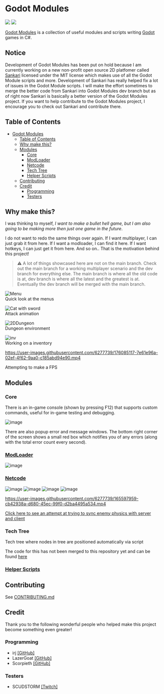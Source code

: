 # Godot Modules
[![](https://img.shields.io/github/forks/GodotModules/GodotModules?label=forks&logo=github&style=flat-square&color=purple)](https://github.com/GodotModules/GodotModulesCSharp/fork)
[![](https://img.shields.io/static/v1?style=flat-square&logo=discord&logoColor=white&color=blue&label=discord&message=valks%20games)](https://discord.gg/866cg8yfxZ)


[Godot Modules](https://github.com/GodotModules/GodotModulesCSharp) is a collection of useful modules and scripts writing [Godot](https://godotengine.org/) games in C#.

## Notice
Development of Godot Modules has been put on hold because I am currently working on a new non-profit open source 2D platfomer called [Sankari](https://github.com/Valks-Games/sankari) licensed under the MIT license which makes use of all the Godot Module scripts and more. Development of Sankari has really helped fix a lot of issues in the Godot Module scripts. I will make the effort sometimes to merge the better code from Sankari into Godot Modules dev branch but as of right now Sankari is basically a better version of the Godot Modules project. If you want to help contribute to the Godot Modules project, I encourage you to check out Sankari and contribute there.

## Table of Contents

- [Godot Modules](#godot-modules)
  - [Table of Contents](#table-of-contents)
  - [Why make this?](#why-make-this)
  - [Modules](#modules)
    - [Core](#core)
    - [ModLoader](#modloader)
    - [Netcode](#netcode)
    - [Tech Tree](#tech-tree)
    - [Helper Scripts](#helper-scripts)
  - [Contributing](#contributing)
  - [Credit](#credit)
    - [Programming](#programming)
    - [Testers](#testers)

## Why make this?
I was thinking to myself, *I want to make a bullet hell game, but I am also going to be making more then just one game in the future*.

I do not want to redo the same things over again. If I want multiplayer, I can just grab it from here. If I want a modloader, I can find it here. If I want hotkeys, I can just get it from here. And so on.. That is the motivation behind this project!

> ⚠️ A lot of things showcased here are not on the main branch. Check out the main branch for a working multiplayer scenario and the dev branch for everything else. The main branch is where all the old code is at, dev branch is where all the latest and the greatest is at. Eventually the dev branch will be merged with the main branch.

![Menu](https://user-images.githubusercontent.com/6277739/176084227-c1f748bf-2cc0-4492-b132-b68f49ea1301.gif)  
Quick look at the menus  

![Cat with sword](https://user-images.githubusercontent.com/6277739/176084038-5483a55f-5698-4dc3-8a9c-0d08b7257d7c.gif)  
Attack animation  

![2DDungeon](https://user-images.githubusercontent.com/6277739/176084389-33209fb7-b793-47ba-827c-33aeff9a9381.gif)  
Dungeon environment  

![inv](https://user-images.githubusercontent.com/6277739/176084833-ea29cf7b-f7ef-46ec-8b56-5531ec735b7c.gif)  
Working on a inventory  

https://user-images.githubusercontent.com/6277739/176085117-7e61e96a-02ef-4f62-9aa0-c185abd94e90.mp4  

Attempting to make a FPS  

## Modules

### Core
There is an in-game console (shown by pressing F12) that supports custom commands, useful for in-game testing and debugging.

![image](https://user-images.githubusercontent.com/6277739/166569933-de699808-6de9-4f7f-ac90-1a8ae460e262.png)

There are also popup error and message windows. The bottom right corner of the screen shows a small red box which notifies you of any errors (along with the total error count every second).


### [ModLoader](https://github.com/valkyrienyanko/GodotModules/blob/main/.github/MOD_LOADER.md)

![image](https://user-images.githubusercontent.com/6277739/176084658-e5bbdf50-3569-484c-a3b1-3f123969b306.png)



### [Netcode](https://github.com/valkyrienyanko/GodotModules/blob/main/.github/NETCODE.md)

![image](https://user-images.githubusercontent.com/6277739/164528687-8ce3891f-2aa2-4c43-b9d2-404620aefad2.png)
![image](https://user-images.githubusercontent.com/6277739/176084492-d642fac2-569b-4f0e-a14e-a02a6e95bd38.png)
![image](https://user-images.githubusercontent.com/6277739/164519290-fcd96048-3267-4278-bbd9-34bd7c0a86c0.png)
![image](https://user-images.githubusercontent.com/6277739/164519339-a23cc3be-29dd-4df8-ad3b-e975508f5ec8.png)

https://user-images.githubusercontent.com/6277739/165597959-cb42938a-d680-45ec-99f0-d2ba4495a534.mp4

[Click here to see an attempt at trying to sync enemy physics with server and client](https://www.reddit.com/r/opensourcegames/comments/umbqn1/my_first_time_with_server_simulated_enemies_what/)


### Tech Tree
Tech tree where nodes in tree are positioned automatically via script

The code for this has not been merged to this repository yet and can be found [here](https://github.com/Raccoons-Rise-Up/client-godot/blob/main/Scripts/UI/UITechTreeResearch.cs)


### [Helper Scripts](https://github.com/valkyrienyanko/GodotModules/blob/main/.github/UTILITY_SCRIPTS.md)


## Contributing
See [CONTRIBUTING.md](https://github.com/valkyrienyanko/GodotModules/blob/main/.github/CONTRIBUTING.md)


## Credit
Thank you to the following wonderful people who helped make this project become something even greater!


### Programming
- irj [[GitHub]](https://github.com/irj)
- LazerGoat [[GitHub]](https://github.com/LazerGoat)
- Scorpieth [[GitHub]](https://github.com/Scorpieth)


### Testers
- SCUDSTORM [[Twitch]](https://www.twitch.tv/perezdispenser)
